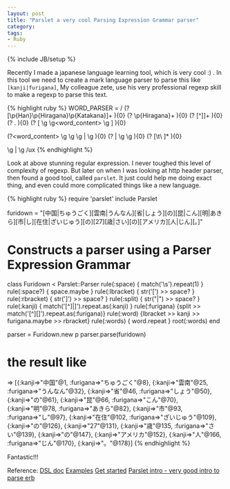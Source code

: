 ```yaml
---
layout: post
title: "Parslet a very cool Parsing Expression Grammar parser"
category:
tags:
- Ruby
---
```

{% include JB/setup %}

Recently I made a japanese language learning tool, which is very cool :) . In this tool we need to create
a mark language parser to parse this like `[kanji|furigana]`, My colleague zete, use his very professional regexp
skill to make a regexp to parse this text.

{% highlight ruby %}
WORD_PARSER = /
  (?<kanji>   [\p{Han}\p{Hiragana}\p{Katakana}]+    ){0}
  (?<furi>    \p{Hiragana}+                         ){0}
  (?<oword>   [^\]]+                                ){0}
  (?<invalid> .                                     ){0}
  (?<word>    \[ \g<sp> \g<word_content> \g<sp> \]  ){0}

  (?<word_content> \g<kanji> \g<sp> \g<right> | \g<oword> ){0}
  (?<right>   \| \g<sp> \g<furi>                    ){0}
  (?<sp>      [\t\ ]*                               ){0}

  \g<word> | \g<invalid>
/ux
{% endhighlight %}

Look at above stunning regular expression. I never toughed this level of complexity of regexp.
But later on when I was looking at http header parser, then found a good tool, called `parslet`.
It just could help me doing exact thing, and even could more complicated things like a new language.

{% highlight ruby %}
require 'parslet'
include Parslet

furidown = "[中国|ちゅうごく][雲南|うんなん][省|しょう][の][昆|こん][明|あきら][市|し][在住|ざいじゅう][の][27][歳|さい][の][アメリカ][人|じん][。]"

# Constructs a parser using a Parser Expression Grammar
class Furidown < Parslet::Parser
  rule(:space)      { match('\s').repeat(1) }
  rule(:space?)     { space.maybe }
  rule(:lbracket)   { str('[') >> space? }
  rule(:rbracket)   { str(']') >> space? }
  rule(:split)      { str("|") >> space? }
  rule(:kanji) { match('[^\]\|]').repeat.as(:kanji) }
  rule(:furigana) {split >> match('[^\]\[]').repeat.as(:furigana)}
  rule(:word) {lbracket >> kanji >> furigana.maybe >> rbracket}
  rule(:words) { word.repeat }
  root(:words)
end

parser = Furidown.new
p parser.parse(furidown)

# the result like
=> [{:kanji=>"中国"@1, :furigana=>"ちゅうごく"@8}, {:kanji=>"雲南"@25, :furigana=>"うんなん"@32}, {:kanji=>"省"@46, :furigana=>"しょう"@50}, {:kanji=>"の"@61}, {:kanji=>"昆"@66, :furigana=>"こん"@70}, {:kanji=>"明"@78, :furigana=>"あきら"@82}, {:kanji=>"市"@93, :furigana=>"し"@97}, {:kanji=>"在住"@102, :furigana=>"ざいじゅう"@109}, {:kanji=>"の"@126}, {:kanji=>"27"@131}, {:kanji=>"歳"@135, :furigana=>"さい"@139}, {:kanji=>"の"@147}, {:kanji=>"アメリカ"@152}, {:kanji=>"人"@166, :furigana=>"じん"@170}, {:kanji=>"。"@178}]
{% endhighlight %}

Fantastic!!!

Reference:
[DSL doc](http://rubydoc.info/github/kschiess/parslet/master/Parslet/Atoms/DSL)
[Examples](https://github.com/kschiess/parslet/tree/master/example/)
[Get started](http://kschiess.github.com/parslet/get-started.html)
[Parslet intro - very good intro to parse erb](http://florianhanke.com/blog/2011/02/01/parslet-intro.html)

